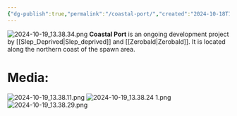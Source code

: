 ```yaml
---
{"dg-publish":true,"permalink":"/coastal-port/","created":"2024-10-18T15:27:51.815-05:00","updated":"2024-10-19T13:43:47.766-05:00"}
---
```


![2024-10-19_13.38.34.png](/img/user/Images/2024-10-19_13.38.34.png)
**Coastal Port** is an ongoing development project by [[Slep_Deprived\|Slep_deprived]] and [[Zerobald\|Zerobald]]. It is located along the northern coast of the spawn area.

# Media:

![2024-10-19_13.38.11.png](/img/user/Images/2024-10-19_13.38.11.png)
![2024-10-19_13.38.24 1.png](/img/user/Images/2024-10-19_13.38.24%201.png)
![2024-10-19_13.38.29.png](/img/user/Images/2024-10-19_13.38.29.png)
